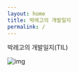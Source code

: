 ```yaml
---
layout: home
title: 박레고의 개발일지
permalink: /
---
```


박레고의 개발일지(TIL)

![img](https://blog.kakaocdn.net/dn/cvtMPk/btqC0KeZct6/v2K7r7kf1p319b0iv7NCnK/img.webp)
